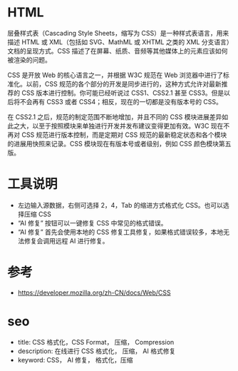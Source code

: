 # HTML

层叠样式表（Cascading Style Sheets，缩写为 CSS）是一种样式表语言，用来描述 HTML 或 XML（包括如 SVG、MathML 或 XHTML 之类的 XML 分支语言）文档的呈现方式。CSS 描述了在屏幕、纸质、音频等其他媒体上的元素应该如何被渲染的问题。

CSS 是开放 Web 的核心语言之一，并根据 W3C 规范在 Web 浏览器中进行了标准化。以前，CSS 规范的各个部分的开发是同步进行的，这种方式允许对最新推荐的 CSS 版本进行控制。你可能已经听说过 CSS1、CSS2.1 甚至 CSS3。但是以后将不会再有 CSS3 或者 CSS4；相反，现在的一切都是没有版本号的 CSS。

在 CSS2.1 之后，规范的制定范围不断地增加，并且不同的 CSS 模块进展差异如此之大，以至于按照模块来单独进行开发并发布建议变得更加有效。W3C 现在不再对 CSS 规范进行版本控制，而是定期对 CSS 规范的最新稳定状态和各个模块的进展用快照来记录。CSS 模块现在有版本号或者级别，例如 CSS 颜色模块第五版。

# 工具说明

- 左边输入源数据，右侧可选择 2，4，Tab 的缩进方式格式化 CSS。也可以选择压缩 CSS
- “AI 修复” 按钮可以一键修复 CSS 中常见的格式错误。
- “AI 修复” 首先会使用本地的 CSS 修复工具修复，如果格式错误较多，本地无法修复会调用远程 AI 进行修复。

# 参考

- <https://developer.mozilla.org/zh-CN/docs/Web/CSS>

# seo

- title: CSS 格式化，CSS Format， 压缩， Compression
- description: 在线进行 CSS 格式化， 压缩， AI 格式修复
- keyword: CSS， AI 修复， 格式化，压缩
